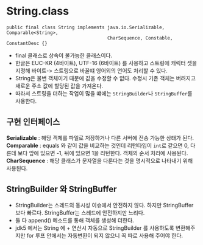 # String.class

```commandline
public final class String implements java.io.Serializable, Comparable<String>,
                                     CharSequence, Constable, ConstantDesc {}
```
- final 클래스로 상속이 불가능한 클래스이다.
- 한글은 EUC-KR (4바이트), UTF-16 (6바이트) 를 사용하고 스트링에 캐릭터 셋을 지정해 바이트-> 스트링으로 바꿀떄 영어외의 언어도 처리할 수 있다.
- String은 불변 객체이기 때문에 값을 수정할 수 없다. 수정시 기존 객체는 버려지고 새로운 주소 값에 할당된 값을 가져온다.
- 따라서 스트링을 더하는 작업이 많을 떄에는 `StringBuilder`나 `StringBuffer`를 사용한다.

## 구현 인터페이스
<B>Serializable</B> : 해당 객체를 파일로 저장하거나 다른 서버에 전송 가능한 상태가 된다. <br>
<B>Comparable<String></B> : equals 와 같이 값을 비교하는 것인데 리턴타입이 `int`로 같으면 0, 다른데 보다 앞에 있으면 -1, 
뒤에 있으면 1을 리턴한다. 객체의 순서 처리에 사용된다.<br>
<B>CharSequence<String></B> : 해당 클래스가 문자열을 다룬다는 것을 명시적으로 나타내기 위해 사용된다.  <br>

## StringBuilder 와 StringBuffer
- StringBuilder는 스레드의 동시성 이슈에서 안전하지 않다. 하지만 StringBuffer 보다 빠르다. StringBuffer는 스레드에 안전하지만 느리다.
- 둘 다 append() 메소드를 통해 객체를 생성해 더한다.
- jdk5 에서는 String 에 + 연산시 자동으로 StringBuilder 를 사용하도록 변환해주지만 for 루프 안에서는 자동변환이 되지 않으니 꼭 따로 사용해 주어야 한다.
